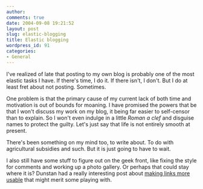 ```yaml
---
author:
comments: true
date: 2004-09-08 19:21:52
layout: post
slug: elastic-blogging
title: Elastic blogging
wordpress_id: 91
categories:
- General
---
```


I've realized of late that posting to my own blog is probably one of the most elastic tasks I have. If there's time, I do it. If there isn't, I don't. But I do at least fret about not posting. Sometimes.

One problem is that the primary cause of my current lack of both time and motivation is out of bounds for moaning. I have promised the powers that be that I won't discuss my work on my blog, it being far easier to self-censor than to explain. So I won't even indulge in a little _Roman a clef_ and disguise names to protect the guilty. Let's just say that life is not entirely smooth at present.<!-- more -->

There's been something on my mind too, to write about. To do with agricultural subsidies and such. But it is just going to have to wait.

I also still have some stuff to figure out on the geek front, like fixing the style for comments and working up a photo gallery. Or perhaps that could stay where it is? Dunstan had a really interesting post about [making links more usable](http://www.1976design.com/blog/archive/2004/09/07/link-presentation-fitts-law/) that might merit some playing with.
